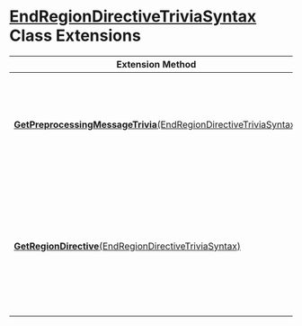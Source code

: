 # [EndRegionDirectiveTriviaSyntax](https://docs.microsoft.com/en-us/dotnet/api/microsoft.codeanalysis.csharp.syntax.endregiondirectivetriviasyntax) Class Extensions

| Extension Method | Summary |
| ---------------- | ------- |
| [**GetPreprocessingMessageTrivia**(EndRegionDirectiveTriviaSyntax)](../../../../../Roslynator/CSharp/SyntaxExtensions/GetPreprocessingMessageTrivia/README.md#Roslynator_CSharp_SyntaxExtensions_GetPreprocessingMessageTrivia_Microsoft_CodeAnalysis_CSharp_Syntax_EndRegionDirectiveTriviaSyntax_) | Gets preprocessing message for the specified endregion directive if such message exists\. |
| [**GetRegionDirective**(EndRegionDirectiveTriviaSyntax)](../../../../../Roslynator/CSharp/SyntaxExtensions/GetRegionDirective/README.md) | Returns region directive that is related to the specified endregion directive\. Returns null if no matching region directive is found\. |

